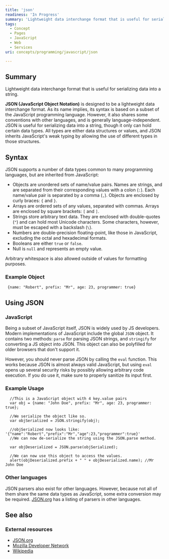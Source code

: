 ```yaml
---
title: 'json'
readiness: 'In Progress'
summary: 'Lightweight data interchange format that is useful for serializing data into a string.'
tags:
  - Concept
  - Pages
  - JavaScript
  - Web
  - Services
uri: concepts/programming/javascript/json

---
```

## Summary

Lightweight data interchange format that is useful for serializing data into a string.

**JSON (JavaScript Object Notation)** is designed to be a lightweight data interchange format. As its name implies, its syntax is based on a subset of the JavaScript programming language. However, it also shares some conventions with other languages, and is generally language-independent. JSON is useful for serializing data into a string, though it only can hold certain data types. All types are either data structures or values, and JSON inherits JavaScript's weak typing by allowing the use of different types in those structures.

## Syntax

JSON supports a number of data types common to many programming languages, but are inherited from JavaScript:

-   Objects are unordered sets of name/value pairs. Names are strings, and are separated from their corresponding values with a colon (`:`). Each name/value pair is separated by a comma (`,`). Objects are enclosed by curly braces: `{` and `}`.
-   Arrays are ordered sets of any values, separated with commas. Arrays are enclosed by square brackets: `[` and `]`.
-   Strings store arbitrary text data. They are enclosed with double-quotes (`"`) and can hold most Unicode characters. Some characters, however, must be escaped with a backslash (`\`).
-   Numbers are double-precision floating-point, like those in JavaScript, excluding the octal and hexadecimal formats.
-   Booleans are either `true` or `false`.
-   Null is `null` and represents an empty value.

Arbitrary whitespace is also allowed outside of values for formatting purposes.

### Example Object

     {name: "Robert", prefix: "Mr", age: 23, programmer: true}

## Using JSON

### JavaScript

Being a subset of JavaScript itself, JSON is widely used by JS developers. Modern implementations of JavaScript include the global `JSON` object. It contains two methods: `parse` for parsing JSON strings, and `stringify` for converting a JS object into JSON. This object can also be polyfilled for older browsers that don't support it.

However, you should never parse JSON by calling the `eval` function. This works because JSON is almost always valid JavaScript, but using `eval` opens up several security risks by possibly allowing arbitrary code execution. If you do use it, make sure to properly sanitize its input first.

### Example Usage

      //This is a JavaScript object with 4 key.value pairs
      var obj = {name: "John Doe", prefix: "Mr", age: 23, programmer: true};

      //We serialize the object like so.
      var objSerialized = JSON.stringify(obj);

      //objSerialized now looks like: '{"name":"Robert","prefix":"Mr","age":23,"programmer":true}'
      //We can now de-serialize the string using the JSON.parse method.

      var objDeserialized = JSON.parse(objSerialized);

      //We can now use this object to access the values.
      alert(objDeserialized.prefix + " " + objDeserialized.name); //Mr John Doe


### Other languages

JSON parsers also exist for other languages. However, because not all of them share the same data types as JavaScript, some extra conversion may be required. [JSON.org](http://www.json.org/) has a listing of parsers in other languages.

## See also

### External resources

-   [JSON.org](http://www.json.org/)
-   [Mozilla Developer Network](https://developer.mozilla.org/en-US/docs/JSON)
-   [Wikipedia](http://en.wikipedia.org/wiki/JSON)
